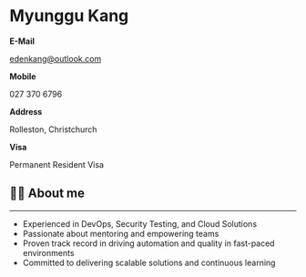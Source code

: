 # Myunggu Kang

**E-Mail**

edenkang@outlook.com

**Mobile**

027 370 6796

**Address**

Rolleston, Christchurch

**Visa**

Permanent Resident Visa

## 🙋‍♂️ About me

---

- Experienced in DevOps, Security Testing, and Cloud Solutions
- Passionate about mentoring and empowering teams
- Proven track record in driving automation and quality in fast-paced environments
- Committed to delivering scalable solutions and continuous learning
